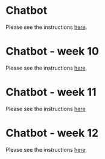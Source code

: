 # Chatbot

Please see the instructions [here](https://docs.google.com/document/d/1BP27Tjgit66o6kLpzu8RMnPr7M5GWpC_2N05DvMMTUE/).


# Chatbot - week 10 

Please see the instructions [here](https://docs.google.com/document/d/1qrdVIXy7D10M3AkQUIKV0z7kkIOoCsofMD3ZJexyy2s/edit?usp=sharing)

# Chatbot - week 11 

Please see the instructions [here](https://docs.google.com/document/d/1sWx_g90eLzSyfLRNfeZzCYUGqR5ArW4LT10D2dWctCU/edit?usp=sharing)

# Chatbot - week 12

Please see the instructions [here](https://docs.google.com/document/d/1LYZpU_kXgWwIJMclZ1ZSkXD4xSNh9-vzZwVoF7UtKI0/edit?usp=sharing)

